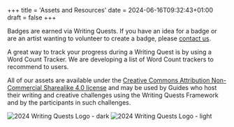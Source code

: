 +++
title = 'Assets and Resources'
date = 2024-06-16T09:32:43+01:00
draft = false
+++

Badges are earned via Writing Quests. If you have an idea for a badge or are an artist wanting to volunteer to create a badge, please [contact us](/get-involved/help/).

A great way to track your progress during a Writing Quest is by using a Word Count Tracker. We are developing a list of Word Count trackers to recommend to users.

All of our assets are available under the [Creative Commons Attribution Non-Commercial Sharealike 4.0 license](https://creativecommons.org/licenses/by-nc-sa/4.0/deed.en) and may be used by Guides who host their writing and creative challenges using the Writing Quests Framework and by the participants in such challenges.

![2024 Writing Quests Logo - dark](/logo2024-dark.png)
![2024 Writing Quests Logo - light](/logo2024-light.png)

